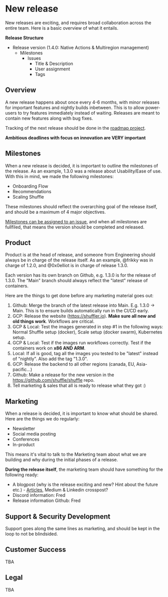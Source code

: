 # New release
New releases are exciting, and requires broad collaboration across the entire team. Here is a basic overview of what it entails.

**Release Structure**
* Release version (1.4.0: Native Actions & Multiregion management)
  * Milestones
    * Issues
      * Title & Description
      * User assignment
      * Tags

## Overview
A new release happens about once every 4-6 months, with minor releases for important features and nightly builds inbetween. This is to allow power-users to try features immediately instead of waiting. 
Releases are meant to contain new features along with bug fixes. 

Tracking of the next release should be done in the [roadmap project](https://github.com/orgs/Shuffle/projects/8). 

**Ambitious deadlines with focus on innovation are VERY important**

## Milestones
When a new release is decided, it is important to outline the milestones of the release. As an example, 1.3.0 was a release about Usability/Ease of use. 
With this in mind, we made the following milestones:

- Onboarding Flow
- Recommendations
- Scaling Shuffle

These milestones should reflect the overarching goal of the release itself, and should be a maximum of 4 major objectives. 

[Milestones can be assigned to an issue](https://github.com/Shuffle/Shuffle/milestones), and when all milestones are fullfiled, that means the version should be completed and released.

## Product
Product is at the head of release, and someone from Engineering should always be in charge of the release itself. As an example, @frikky was in charge of 1.2.0, and @0x0elliot is in charge of release 1.3.0.

Each version has its own branch on Github, e.g. 1.3.0 is for the release of 1.3.0. The "Main" branch should always reflect the "latest" release of containers.

Here are the things to get done before any marketing material goes out:
1. Github: Merge the branch of the latest release into Main. E.g. 1.3.0 -> Main. This is to ensure builds automatically run in the CI/CD early.
2. GCP: Release the website (https://shuffler.io). **Make sure all new and old things work**. Workflows are critical.
3. GCP & Local: Test the images generated in step #1 in the following ways: Normal Shuffle setup (docker), Scale setup (docker swarm), Kubernetes setup.
4. GCP & Local: Test if the images run workflows correctly. Test if the containers work on **x86 AND ARM**. 
5. Local: If all is good, tag all the images you tested to be "latest" instead of "nightly". Also add the tag "1.3.0".
6. GCP: Release the backend to all other regions (canada, EU, Asia-pacific...)
7. Github: Make a release for the new version in the https://github.com/shuffle/shuffle repo. 
8. Tell marketing & sales that all is ready to release what they got :)

## Marketing
When a release is decided, it is important to know what should be shared. Here are the things we do regularly:

- Newsletter
- Social media posting
- Conferences
- In-product

This means it's vital to talk to the Marketing team about what we are building and why during the initial phases of a release. 

**During the release itself**, the marketing team should have something for the following ready:
- A blogpost (why is the release exciting and new? Hint about the future etc.) - [Articles](https://github.com/Shuffle/shuffle-docs/tree/master/articles), Medium & Linkedin crosspost?
- Discord information: Fred
- Release information Github: Fred

## Support & Security Development
Support goes along the same lines as marketing, and should be kept in the loop to not be blindsided.

## Customer Success
TBA

## Legal
TBA




